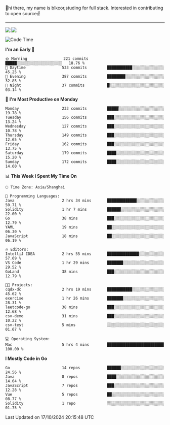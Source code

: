 👋hi there, my name is blkcor,studing for full stack.
Interested in contributing to open source✌️

<hr/>

![](https://github-readme-stats.vercel.app/api?username=blkcor)
<a href="https://github.com/blkcor/github-readme-stats">
    <img align="left" src="https://github-readme-stats.vercel.app/api/top-langs/?username=blkcor&hide=jupyter%20notebook,shaderlab,tex,c%23&langs_count=9" />
</a>


<!--START_SECTION:waka-->
![Code Time](http://img.shields.io/badge/Code%20Time-1%2C363%20hrs-blue)

**I'm an Early 🐤** 

```text
🌞 Morning                221 commits         █████░░░░░░░░░░░░░░░░░░░░   18.76 % 
🌆 Daytime                533 commits         ███████████░░░░░░░░░░░░░░   45.25 % 
🌃 Evening                387 commits         ████████░░░░░░░░░░░░░░░░░   32.85 % 
🌙 Night                  37 commits          █░░░░░░░░░░░░░░░░░░░░░░░░   03.14 % 
```
📅 **I'm Most Productive on Monday** 

```text
Monday                   233 commits         █████░░░░░░░░░░░░░░░░░░░░   19.78 % 
Tuesday                  156 commits         ███░░░░░░░░░░░░░░░░░░░░░░   13.24 % 
Wednesday                127 commits         ███░░░░░░░░░░░░░░░░░░░░░░   10.78 % 
Thursday                 149 commits         ███░░░░░░░░░░░░░░░░░░░░░░   12.65 % 
Friday                   162 commits         ███░░░░░░░░░░░░░░░░░░░░░░   13.75 % 
Saturday                 179 commits         ████░░░░░░░░░░░░░░░░░░░░░   15.20 % 
Sunday                   172 commits         ████░░░░░░░░░░░░░░░░░░░░░   14.60 % 
```


📊 **This Week I Spent My Time On** 

```text
🕑︎ Time Zone: Asia/Shanghai

💬 Programming Languages: 
Java                     2 hrs 34 mins       █████████████░░░░░░░░░░░░   50.71 % 
Solidity                 1 hr 7 mins         ██████░░░░░░░░░░░░░░░░░░░   22.00 % 
Go                       38 mins             ███░░░░░░░░░░░░░░░░░░░░░░   12.79 % 
YAML                     19 mins             ██░░░░░░░░░░░░░░░░░░░░░░░   06.30 % 
JavaScript               18 mins             ██░░░░░░░░░░░░░░░░░░░░░░░   06.19 % 

🔥 Editors: 
IntelliJ IDEA            2 hrs 55 mins       ██████████████░░░░░░░░░░░   57.69 % 
VS Code                  1 hr 29 mins        ███████░░░░░░░░░░░░░░░░░░   29.52 % 
GoLand                   38 mins             ███░░░░░░░░░░░░░░░░░░░░░░   12.79 % 

🐱‍💻 Projects: 
cqdx-dc                  2 hrs 19 mins       ███████████░░░░░░░░░░░░░░   45.62 % 
exercise                 1 hr 26 mins        ███████░░░░░░░░░░░░░░░░░░   28.31 % 
leetcode-go              38 mins             ███░░░░░░░░░░░░░░░░░░░░░░   12.68 % 
csv-demo                 31 mins             ███░░░░░░░░░░░░░░░░░░░░░░   10.22 % 
csv-test                 5 mins              ░░░░░░░░░░░░░░░░░░░░░░░░░   01.67 % 

💻 Operating System: 
Mac                      5 hrs 4 mins        █████████████████████████   100.00 % 
```

**I Mostly Code in Go** 

```text
Go                       14 repos            ██████░░░░░░░░░░░░░░░░░░░   24.56 % 
Java                     8 repos             ████░░░░░░░░░░░░░░░░░░░░░   14.04 % 
JavaScript               7 repos             ███░░░░░░░░░░░░░░░░░░░░░░   12.28 % 
Vue                      5 repos             ██░░░░░░░░░░░░░░░░░░░░░░░   08.77 % 
Solidity                 1 repo              ░░░░░░░░░░░░░░░░░░░░░░░░░   01.75 % 
```




 Last Updated on 17/10/2024 20:15:48 UTC
<!--END_SECTION:waka-->


